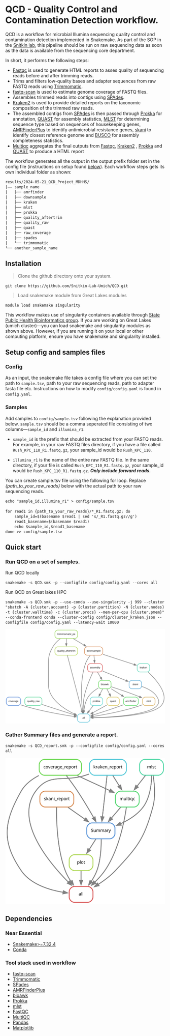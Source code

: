 # QCD - Quality Control and Contamination Detection workflow.

QCD is a workflow for microbial Illumina sequencing quality control and contamination detection implemented in Snakemake. As part of the SOP in the [Snitkin lab](https://thesnitkinlab.com/index.php), this pipeline should be run on raw sequencing data as soon as the data is available from the sequencing core department. 

In short, it performs the following steps:

* [Fastqc](https://github.com/s-andrews/FastQC) is used to generate HTML reports to asses quality of sequencing reads before and after trimming reads. 
* Trims and filters low-quality bases and adapter sequences from raw FASTQ reads using [Trimmomatic](https://github.com/usadellab/Trimmomatic).
* [fastq-scan](https://github.com/rpetit3/fastq-scan) is used to estimate genome coverage of FASTQ files.
* Assembles trimmed reads into contigs using [SPAdes](https://github.com/ablab/spades).
* [Kraken2](https://github.com/DerrickWood/kraken2) is used to provide detailed reports on the taxonomic composition of the trimmed raw reads.
* The assembled contigs from [SPAdes](https://github.com/ablab/spades) is then passed through [Prokka](https://github.com/tseemann/prokka) for annotation, [QUAST](https://quast.sourceforge.net/) for assembly statistics, [MLST](https://github.com/tseemann/mlst) for determining sequence type based on sequences of housekeeping genes, [AMRFinderPlus](https://github.com/ncbi/amr) to identify antimicrobial resistance genes, [skani](https://github.com/bluenote-1577/skani) to identify closest reference genome and [BUSCO](https://busco.ezlab.org/) for assembly completeness statistics.
* [Multiqc](https://github.com/MultiQC/MultiQC) aggregates the final outputs from [Fastqc](https://github.com/s-andrews/FastQC), [Kraken2](https://github.com/DerrickWood/kraken2) , [Prokka](https://github.com/tseemann/prokka) and [QUAST](https://quast.sourceforge.net/) to produce a HTML report

The workflow generates all the output in the output prefix folder set in the config file (instructions on setup found [below](#config)). Each workflow steps gets its own individual folder as shown:

```
results/2024-05-21_QCD_Project_MDHHS/
|—— sample_name
|   ├── amrfinder
|   ├── downsample
|   ├── kraken
|   ├── mlst
|   ├── prokka
|   ├── quality_aftertrim
|   ├── quality_raw
|   ├── quast
|   ├── raw_coverage
|   ├── spades
|   └── trimmomatic
└── another_sample_name
```


## Installation 

> Clone the github directory onto your system.

```
git clone https://github.com/Snitkin-Lab-Umich/QCD.git
```
> Load snakemake module from Great Lakes modules

```
module load snakemake singularity
```


This workflow makes use of singularity containers available through [State Public Health Bioinformatics group](https://github.com/StaPH-B/docker-builds). If you are working on Great Lakes (umich cluster)—you can load snakemake and singularity modules as shown above. However, if you are running it on your local or other computing platform, ensure you have snakemake and singularity installed.


## Setup config and samples files

### Config
As an input, the snakemake file takes a config file where you can set the path to `sample.tsv`, path to your raw sequencing reads, path to adapter fasta file etc. Instructions on how to modify `config/config.yaml` is found in `config.yaml`. 

### Samples
Add samples to `config/sample.tsv` following the explanation provided below. `sample.tsv` should be a comma seperated file consisting of two columns—`sample_id` and `illumina_r1`.

* `sample_id` is the prefix that should be extracted from your FASTQ reads. For example, in  your raw FASTQ files directory, if you have a file called `Rush_KPC_110_R1.fastq.gz`, your sample_id would be `Rush_KPC_110`.

* `illumina_r1` is the name of the entire raw FASTQ file. In the same directory,  if your file is called `Rush_KPC_110_R1.fastq.gz`, your sample_id would be `Rush_KPC_110_R1.fastq.gz`. **_Only include forward reads._**

You can create sample.tsv file using the following for loop. Replace *{path_to_your_raw_reads}* below with the actual path to your raw sequencing reads.

```
echo "sample_id,illumina_r1" > config/sample.tsv

for read1 in {path_to_your_raw_reads}/*_R1.fastq.gz; do
    sample_id=$(basename $read1 | sed 's/_R1.fastq.gz//g')
    read1_basename=$(basename $read1)
    echo $sample_id,$read1_basename
done >> config/sample.tsv
```

## Quick start

### Run QCD on a set of samples.

Run QCD locally

```
snakemake -s QCD.smk -p --configfile config/config.yaml --cores all
```

Run QCD on Great lakes HPC

```
snakemake -s QCD.smk -p --use-conda --use-singularity -j 999 --cluster "sbatch -A {cluster.account} -p {cluster.partition} -N {cluster.nodes}  -t {cluster.walltime} -c {cluster.procs} --mem-per-cpu {cluster.pmem}" --conda-frontend conda --cluster-config config/cluster_kraken.json --configfile config/config.yaml --latency-wait 10000
```

![Alt text](./QCD_dag.svg)

### Gather Summary files and generate a report. 
```
snakemake -s QCD_report.smk -p --configfile config/config.yaml --cores all
```
![Alt text](./QCD_report_dag.svg)

## Dependencies

### Near Essential
* [Snakemake>=7.32.4](https://snakemake.readthedocs.io/en/stable/#)
* [Conda](https://docs.conda.io/en/latest/)

<!--All the necessary software stack required for the workflow will be installed using conda package manager.-->

### Tool stack used in workflow

* [fastq-scan](https://github.com/rpetit3/fastq-scan)
* [Trimmomatic](http://www.usadellab.org/cms/?page=trimmomatic)
* [SPades](https://github.com/ablab/spades)
* [AMRFinderPlus](https://github.com/ncbi/amr)
* [bioawk](https://github.com/lh3/bioawk)
* [Prokka](https://github.com/tseemann/prokka)
* [mlst](https://github.com/tseemann/mlst)
* [FastQC](https://www.bioinformatics.babraham.ac.uk/projects/fastqc/)
* [MultiQC](https://multiqc.info/)
* [Pandas](https://pandas.pydata.org/)
* [Matplotlib](https://matplotlib.org/)
